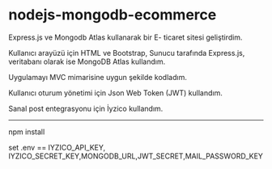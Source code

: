 # nodejs-mongodb-ecommerce
Express.js ve Mongodb Atlas kullanarak bir E- ticaret sitesi geliştirdim.

Kullanıcı arayüzü için HTML ve Bootstrap, Sunucu tarafında Express.js, veritabanı olarak ise MongoDB Atlas kullandım.

Uygulamayı MVC mimarisine uygun şekilde kodladım.

Kullanıcı oturum yönetimi için Json Web Token (JWT) kullandım.

Sanal post entegrasyonu için İyzico kullandım.

-----------------------------------------------------------------------


npm install 

set .env == IYZICO_API_KEY, IYZICO_SECRET_KEY,MONGODB_URL,JWT_SECRET,MAIL_PASSWORD_KEY

